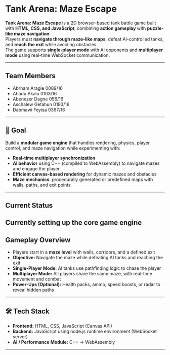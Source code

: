# Tank Arena: Maze Escape 

**Tank Arena: Maze Escape** is a 2D browser-based tank battle game built with **HTML, CSS, and JavaScript**, combining **action gameplay** with **puzzle-like maze navigation**.  
Players must **navigate through maze-like maps**, defeat AI-controlled tanks, and **reach the exit** while avoiding obstacles.  
The game supports **single-player mode** with AI opponents and **multiplayer mode** using real-time WebSocket communication.

---

##  Team Members
- Abrham Aragie 0089/16  
- Ahadu Akalu 0103/16  
- Abenezer Dagne 056/16  
- Aschalew Getahun 0193/16  
- Dabmawi Feyisa 0367/16  

---

## 🎯 Goal
Build a **modular game engine** that handles rendering, physics, player control, and maze navigation while experimenting with:  

-  **Real-time multiplayer synchronization**  
-  **AI behavior** using C++ (compiled to WebAssembly) to navigate mazes and engage the player  
-  **Efficient canvas-based rendering** for dynamic mazes and obstacles  
-  **Maze mechanics**: procedurally generated or predefined maps with walls, paths, and exit points  

---

##  Current Status
Currently setting up the **core game engine**
---

## Gameplay Overview
- Players start in a **maze level** with walls, corridors, and a defined exit  
- **Objective:** Navigate the maze while defeating AI tanks and reaching the exit  
- **Single-Player Mode:** AI tanks use pathfinding logic to chase the player  
- **Multiplayer Mode:** All players share the same maze, with real-time movement and combat  
- **Power-Ups (Optional):** Health packs, ammo, speed boosts, or radar to reveal hidden paths  

---

## 🛠️ Tech Stack
- **Frontend:** HTML, CSS, JavaScript (Canvas API)  
- **Backend:** JavaScript using node.js runtime environment (WebSocket server)  
- **AI / Performance Module:** C++ → WebAssembly  

---

